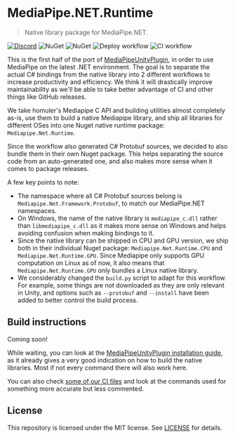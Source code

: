 # MediaPipe.NET.Runtime

> Native library package for MediaPipe.NET.

[![Discord](https://img.shields.io/discord/871618277258960896?color=7289DA&label=%20&logo=discord&logoColor=white)](https://go.vignetteapp.org/discord) ![NuGet](https://img.shields.io/nuget/v/MediaPipe.NET.Runtime.CPU) ![NuGet](https://img.shields.io/nuget/v/MediaPipe.NET.Runtime.GPU) ![Deploy workflow](https://github.com/vignetteapp/MediaPipe.NET.Runtime/actions/workflows/deploy-all.yml/badge.svg) ![CI workflow](https://github.com/vignetteapp/MediaPipe.NET.Runtime/actions/workflows/ci.yml/badge.svg)

This is the first half of the port of [MediaPipeUnityPlugin](https://github.com/homuler/MediaPipeUnityPlugin/), in order to use MediaPipe on the latest .NET environment. The goal is to separate the actual C# bindings from the native library into 2 different workflows to increase productivity and efficiency. We think it will drastically improve maintainability as we'll be able to take better advantage of CI and other things like GitHub releases.

We take homuler's Mediapipe C API and building utilities almost completely as-is, use them to build a native Mediapipe library, and ship all libraries for different OSes into one Nuget native runtime package: `Mediapipe.Net.Runtime`.

Since the workflow also generated C# Protobuf sources, we decided to also bundle them in their own Nuget package. This helps separating the source code from an auto-generated one, and also makes more sense when it comes to package releases.

A few key points to note:
- The namespace where all C# Protobuf sources belong is `Mediapipe.Net.Framework.Protobuf`, to match our MediaPipe.NET namespaces.
- On Windows, the name of the native library is `mediapipe_c.dll` rather than `libmediapipe_c.dll` as it makes more sense on Windows and helps avoiding confusion when making bindings to it.
- Since the native library can be shipped in CPU and GPU version, we ship both in their individual Nuget package: `Mediapipe.Net.Runtime.CPU` and `Mediapipe.Net.Runtime.GPU`. Since Mediapipe only supports GPU computation on Linux as of now, it also means that `Mediapipe.Net.Runtime.GPU` only bundles a Linux native library.
- We considerably changed the `build.py` script to adapt for this workflow. For example, some things are not downloaded as they are only relevant in Unity, and options such as `--protobuf` and `--install` have been added to better control the build process.

## Build instructions

Coming soon!

While waiting, you can look at the [MediaPipeUnityPlugin installation guide](https://github.com/homuler/MediaPipeUnityPlugin/wiki/Installation-Guide), as it already gives a very good indication on how to build the native libraries. Most if not every command there will also work here.

You can also check [some of our CI files](https://github.com/vignetteapp/MediaPipe.NET.Runtime/blob/ci/.github/workflows/ci.yml) and look at the commands used for something more accurate but less commented.

## License

This repository is licensed under the MIT license. See [LICENSE](LICENSE) for details.

